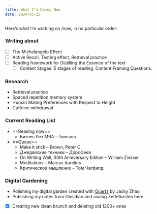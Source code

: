 ```yaml
---
title: What I’m Doing Now
date: 2024-05-25
---
```

Here’s what I’m working on /now, in no particular order:

### Writing about
- [ ] The Michelangelo Effect
- [ ] Active Recall, Testing effect, Retrieval practice
- [ ] Reading framework for Distilling the Essence of the text
	- [ ] Content Stages. 5 stages of reading. Content Framing Questions.

### Research
- Retrieval practice
- Spaced repetition memory system
- Human Mating Preferences with Respect to Height
- Caffeine withdrawal

### Current Reading List
- ==Reading now==
	- Бизнес без MBA – Тиньков
- ==Queue==
	- Make it stick – Brown, Peter C.
	- Джедайские техники – Дорофеев
	- On Writing Well, 30th Anniversary Edition – William Zinsser
	- Meditations – Marcus Aurelius
	- Критическое мышление – Том Чатфилд

### Digital Gardening
- Polishing my digital garden created with [Quartz](https://quartz.jzhao.xyz/) by Jacky Zhao
- Publishing my notes from Obsidian and analog Zettelkasten here
- [x] Creating new clean brunch and deleting old 1200+ ones